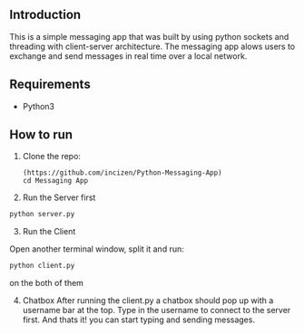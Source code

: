 ## Introduction 
This is a simple messaging app that was built by using python sockets and threading with client-server architecture. The messaging app alows users to exchange and send messages in real time over a local network.

## Requirements
- Python3

## How to run 
1. Clone the repo:
   ```
   (https://github.com/incizen/Python-Messaging-App)
   cd Messaging App
   ```

2. Run the Server first

```sh
python server.py
```

3. Run the Client

Open another terminal window, split it and run:

```sh
python client.py
```
on the both of them
   
4. Chatbox
After running the client.py a chatbox should pop up with a username bar at the top. Type in the username to connect to the server first. And thats it! you can start typing and sending messages.


